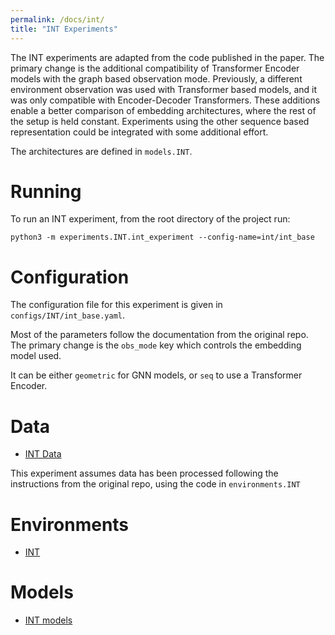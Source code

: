 ```yaml
---
permalink: /docs/int/
title: "INT Experiments"
---
```


The INT experiments are adapted from the code published in the paper. 
The primary change is the additional compatibility of Transformer Encoder models with the
graph based observation mode.
Previously, a different environment observation was used with Transformer based models, 
and it was only compatible with Encoder-Decoder Transformers.
These additions enable a better comparison of embedding architectures, where the rest of the setup is held constant.
Experiments using the other sequence based representation could be integrated with some additional effort.

The architectures are defined in `models.INT`.


# Running
To run an INT experiment, from the root directory of the project run:

```terminal
python3 -m experiments.INT.int_experiment --config-name=int/int_base
```

# Configuration

The configuration file for this experiment is given in `configs/INT/int_base.yaml`.

Most of the parameters follow the documentation from the original repo. 
The primary change is the `obs_mode` key which controls the embedding model used.

It can be either `geometric` for GNN models, or `seq` to use a Transformer Encoder.


# Data
- [INT Data](/bait/docs/data/#int)

This experiment assumes data has been processed following the instructions from the original repo,
using the code in `environments.INT`

# Environments
- [INT](/bait/docs/environments/#int)

# Models
- [INT models](/bait/docs/models/#int) 
